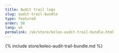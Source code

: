 ```yaml
---
title: Audit trail logs
slug: audit-trail-bundle
type: featured
order: 50
lang: uk
permalink: /uk/store/keleo-audit-trail-bundle.html
---
```


{% include store/keleo-audit-trail-bundle.md %}
